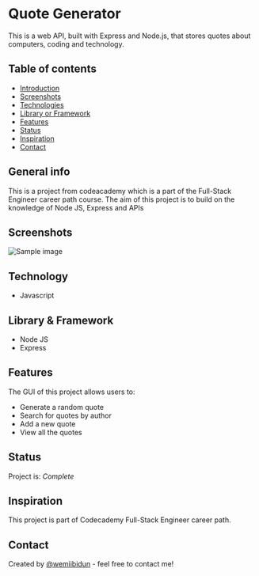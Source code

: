 # Quote Generator
This is a web API, built with Express and Node.js, that stores quotes about computers, coding and technology.

## Table of contents
* [Introduction](#general-info)
* [Screenshots](#screenshots)
* [Technologies](#technologies)
* [Library or Framework](#library)
* [Features](#features)
* [Status](#status)
* [Inspiration](#inspiration)
* [Contact](#contact)

## General info
This is a project from codeacademy which is a part of the Full-Stack Engineer career path course. The aim of this project is to build on the knowledge of Node JS, Express and APIs

## Screenshots
![Sample image](public/quote_api)

## Technology
* Javascript

## Library & Framework
* Node JS
* Express

## Features
The GUI of this project allows users to:
* Generate a random quote
* Search for quotes by author
* Add a new quote
* View all the quotes

## Status
Project is: _Complete_

## Inspiration
This project is part of Codecademy Full-Stack Engineer career path.

## Contact
Created by [@wemiibidun](https://twitter.com/wemiibidun/) - feel free to contact me!
